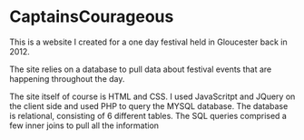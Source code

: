 # CaptainsCourageous

This is a website I created for a one day festival held in Gloucester back in 2012. 

The site relies on a database to pull data about festival events that are happening throughout the day.

The site itself of course is HTML and CSS. I used JavaScritpt and JQuery on the client side and used PHP to query the MYSQL database. The database is relational, consisting of 6 different tables. The SQL queries comprised a few inner joins to pull all the information
